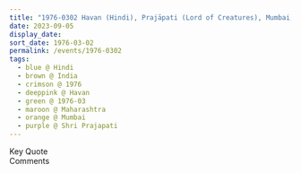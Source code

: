 ```yaml
---
title: "1976-0302 Havan (Hindi), Prajāpati (Lord of Creatures), Mumbai, Maharashtra, India"
date: 2023-09-05
display_date: 
sort_date: 1976-03-02
permalink: /events/1976-0302
tags:
  - blue @ Hindi
  - brown @ India
  - crimson @ 1976
  - deeppink @ Havan
  - green @ 1976-03
  - maroon @ Maharashtra
  - orange @ Mumbai
  - purple @ Shri Prajapati
---
```


<wave-list>
  <list-title color="green" width="75">Key Quote</list-title>
  <list-item color="BlanchedAlmond"  width="200"></list-item>
  <list-item color="Lavender"></list-item>
  <list-item color="BlanchedAlmond"></list-item>
</wave-list>

<br>

<wave-list>
  <list-title color="green" width="75">Comments</list-title>
  <list-item color="BlanchedAlmond"  width="200"></list-item>
  <list-item color="Lavender"></list-item>
  <list-item color="BlanchedAlmond"></list-item>
</wave-list>